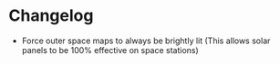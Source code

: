 # Changelog
- Force outer space maps to always be brightly lit (This allows solar panels to be 100% effective on space stations)
